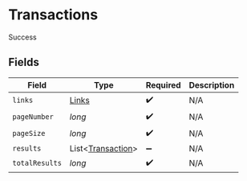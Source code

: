 # Transactions

Success


## Fields

| Field                                                   | Type                                                    | Required                                                | Description                                             |
| ------------------------------------------------------- | ------------------------------------------------------- | ------------------------------------------------------- | ------------------------------------------------------- |
| `links`                                                 | [Links](../../models/shared/Links.md)                   | :heavy_check_mark:                                      | N/A                                                     |
| `pageNumber`                                            | *long*                                                  | :heavy_check_mark:                                      | N/A                                                     |
| `pageSize`                                              | *long*                                                  | :heavy_check_mark:                                      | N/A                                                     |
| `results`                                               | List<[Transaction](../../models/shared/Transaction.md)> | :heavy_minus_sign:                                      | N/A                                                     |
| `totalResults`                                          | *long*                                                  | :heavy_check_mark:                                      | N/A                                                     |